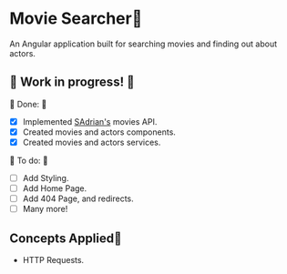 # Movie Searcher🏴

An Angular application built for searching movies and finding out about actors.

## 🚧 Work in progress! 🚧

🚩 Done: 🚩
- [x] Implemented <a href="https://rapidapi.com/user/SAdrian">SAdrian's</a> movies API.
- [x] Created movies and actors components.
- [x] Created movies and actors services. 

🚩 To do: 🚩
- [ ] Add Styling.
- [ ] Add Home Page.
- [ ] Add 404 Page, and redirects.
- [ ] Many more!

## Concepts Applied🏴

- HTTP Requests.
